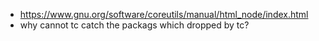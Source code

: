 - https://www.gnu.org/software/coreutils/manual/html_node/index.html
- why cannot tc catch the packags which dropped by tc?
